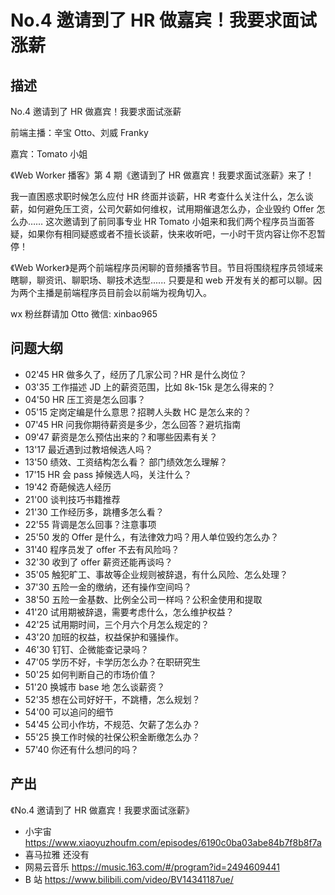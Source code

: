 # No.4 邀请到了 HR 做嘉宾！我要求面试涨薪

## 描述

No.4 邀请到了 HR 做嘉宾！我要求面试涨薪

前端主播：辛宝 Otto、刘威 Franky

嘉宾：Tomato 小姐

《Web Worker 播客》第 4 期《邀请到了 HR 做嘉宾！我要求面试涨薪》来了！

我一直困惑求职时候怎么应付 HR 终面并谈薪，HR 考查什么关注什么，怎么谈薪，如何避免压工资，公司欠薪如何维权，试用期催退怎么办，企业毁约 Offer 怎么办…… 这次邀请到了前同事专业 HR Tomato 小姐来和我们两个程序员当面答疑，如果你有相同疑惑或者不擅长谈薪，快来收听吧，一小时干货内容让你不忍暂停！

《Web Worker》是两个前端程序员闲聊的音频播客节目。节目将围绕程序员领域来瞎聊，聊资讯、聊职场、聊技术选型...... 只要是和 web 开发有关的都可以聊。因为两个主播是前端程序员目前会以前端为视角切入。

wx 粉丝群请加 Otto 微信: xinbao965

## 问题大纲

- 02'45 HR 做多久了，经历了几家公司？HR 是什么岗位？
- 03'35 工作描述 JD 上的薪资范围，比如 8k-15k 是怎么得来的？
- 04'50 HR 压工资是怎么回事？
- 05'15 定岗定编是什么意思？招聘人头数 HC 是怎么来的？
- 07'45 HR 问我你期待薪资是多少，怎么回答？避坑指南
- 09'47 薪资是怎么预估出来的？和哪些因素有关？
- 13'17 最近遇到过教培候选人吗？
- 13'50 绩效、工资结构怎么看？ 部门绩效怎么理解？
- 17'15 HR 会 pass 掉候选人吗，关注什么？
- 19'42 奇葩候选人经历
- 21'00 谈判技巧书籍推荐
- 21'30 工作经历多，跳槽多怎么看？
- 22'55 背调是怎么回事？注意事项
- 25'50 发的 Offer 是什么，有法律效力吗？用人单位毁约怎么办？
- 31'40 程序员发了 offer 不去有风险吗？
- 32'30 收到了 offer 薪资还能再谈吗？
- 35'05 触犯旷工、事故等企业规则被辞退，有什么风险、怎么处理？
- 37'30 五险一金的缴纳，还有操作空间吗？
- 38'50 五险一金基数、比例全公司一样吗？公积金使用和提取
- 41'20 试用期被辞退，需要考虑什么，怎么维护权益？
- 42'25 试用期时间，三个月六个月怎么规定的？
- 43'20 加班的权益，权益保护和骚操作。
- 46'30 钉钉、企微能查记录吗？
- 47'05 学历不好，卡学历怎么办？在职研究生
- 50'25 如何判断自己的市场价值？
- 51'20 换城市 base 地 怎么谈薪资？
- 52'35 想在公司好好干，不跳槽，怎么规划？
- 54'00 可以追问的细节
- 54'45 公司小作坊，不规范、欠薪了怎么办？
- 55'25 换工作时候的社保公积金断缴怎么办？
- 57'40 你还有什么想问的吗？

## 产出

《No.4 邀请到了 HR 做嘉宾！我要求面试涨薪》

- 小宇宙 https://www.xiaoyuzhoufm.com/episodes/6190c0ba03abe84b7f8b8f7a
- 喜马拉雅 还没有
- 网易云音乐 https://music.163.com/#/program?id=2494609441
- B 站 https://www.bilibili.com/video/BV14341187ue/
